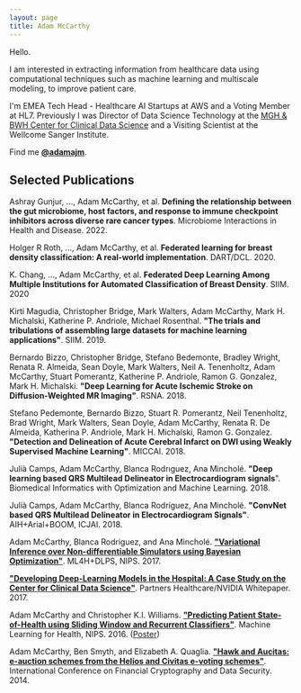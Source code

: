 ```yaml
---
layout: page
title: Adam McCarthy
---
```


Hello.

I am interested in extracting information from healthcare data using computational techniques such as machine learning and multiscale modeling, to improve patient care.

I'm EMEA Tech Head - Healthcare AI Startups at AWS and a Voting Member at HL7. Previously I was Director of Data Science Technology at the [MGH & BWH Center for Clinical Data Science](https://ccds.io/) and a Visiting Scientist at the Wellcome Sanger Institute.

Find me [**@adamajm**](https://twitter.com/adamajm).

<div class="divider"></div>

## Selected Publications

Ashray Gunjur, ..., Adam McCarthy, et al. **Defining the relationship between the gut microbiome, host factors, and response to
immune checkpoint inhibitors across diverse rare cancer types**. Microbiome Interactions in Health and Disease. 2022.

Holger R Roth, ..., Adam McCarthy, et al. **Federated learning for breast density classification: A real-world implementation**. DART/DCL. 2020.

K. Chang, ..., Adam McCarthy, et al. **Federated Deep Learning Among Multiple Institutions for Automated Classification of Breast Density**. SIIM. 2020

Kirti Magudia, Christopher Bridge, Mark Walters, Adam McCarthy, Mark H. Michalski, Katherine P. Andriole, Michael Rosenthal. **"The trials and tribulations of assembling large datasets for machine learning applications"**. SIIM. 2019.

Bernardo Bizzo, Christopher Bridge, Stefano Bedemonte, Bradley Wright, Renata R. Almeida, Sean Doyle, Mark Walters, Neil A. Tenenholtz, Adam McCarthy, Stuart Pomerantz, Katherine P. Andriole, Ramon G. Gonzalez, Mark H. Michalski. **"Deep Learning for Acute Ischemic Stroke on Diffusion-Weighted MR Imaging"**. RSNA. 2018.

Stefano Pedemonte, Bernardo Bizzo, Stuart R. Pomerantz, Neil Tenenholtz, Brad Wright, Mark Walters, Sean Doyle, Adam McCarthy, Renata R. De Almeida, Katherina P. Andriole, Mark H. Michalski, Ramon G. Gonzalez. **"Detection and Delineation of Acute Cerebral Infarct on DWI using Weakly Supervised Machine Learning"**. MICCAI. 2018.

Julià Camps, Adam McCarthy, Blanca Rodrıguez, Ana Minchol&eacute;. **"Deep learning based QRS Multilead Delineator in Electrocardiogram signals**". Biomedical Informatics with Optimization and Machine Learning. 2018.

Julià Camps, Adam McCarthy, Blanca Rodríguez, Ana Minchol&eacute;. **"ConvNet based QRS Multilead Delineator in Electrocardiogram Signals"**. AIH+Arial+BOOM, ICJAI. 2018.

Adam McCarthy, Blanca Rodriguez, and Ana Minchol&eacute;. [**"Variational Inference over Non-differentiable Simulators using Bayesian Optimization"**](https://arxiv.org/abs/1712.03353). ML4H+DLPS, NIPS. 2017.

[**"Developing Deep-Learning Models in the Hospital: A Case Study on the Center for Clinical Data Science"**](/files/whitepaper.pdf). Partners Healthcare/NVIDIA Whitepaper. 2017.

Adam McCarthy and Christopher K.I. Williams. [**"Predicting Patient State-of-Health using Sliding Window and Recurrent Classifiers"**](https://arxiv.org/abs/1612.00662). Machine Learning for Health, NIPS. 2016. ([Poster](/files/ml4hc-poster-final-20161201.pdf))

Adam McCarthy, Ben Smyth, and Elizabeth A. Quaglia. [**"Hawk and Aucitas: e-auction schemes from the Helios and Civitas e-voting schemes"**](/files/Smyth14-Hawk-and-Aucitas-auction-schemes.pdf). International Conference on Financial Cryptography and Data Security. 2014.
